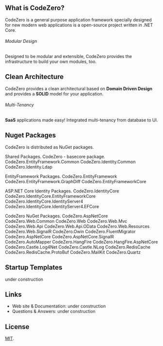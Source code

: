 ## What is CodeZero?

CodeZero is a general purpose application framework specially designed for new modern web applications is a open-source project written in .NET Core.

###### Modular Design

Designed to be modular and extensible, CodeZero provides the infrastructure to build your own modules, too.

## Clean Architecture

CodeZero provides a clean architectural based on **Domain Driven Design** and provides a **SOLID** model for your application.

###### Multi-Tenancy

**SaaS** applications made easy! Integrated multi-tenancy from database to UI.

## Nuget Packages

CodeZero is distributed as NuGet packages.

Shared Packages.
CodeZero - basecore package.
CodeZero.EntityFramework.Common
CodeZero.Identity.Common
CodeZero.Identity.Ldap

EntityFramework Packages.
CodeZero.EntityFramework
CodeZero.EntityFramework.GraphDiff
CodeZero.EntityFrameworkCore

ASP.NET Core Identity Packages.
CodeZero.IdentityCore
CodeZero.IdentityCore.EntityFrameworkCore
CodeZero.IdentityCore.IdentityServer4
CodeZero.IdentityCore.IdentityServer4.EFCore

CodeZero NuGet Packages.
CodeZero.AspNetCore
CodeZero.Web.Common
CodeZero.Web
CodeZero.Web.Mvc
CodeZero.Web.Api
CodeZero.Web.Api.OData
CodeZero.Web.Resources
CodeZero.Web.SignalR
CodeZero.Owin
CodeZero.FluentMigrator
CodeZero.AspNetCore
CodeZero.AspNetCore.SignalR
CodeZero.AutoMapper
CodeZero.HangFire
CodeZero.HangFire.AspNetCore
CodeZero.Castle.Log4Net
CodeZero.Castle.NLog
CodeZero.RedisCache
CodeZero.RedisCache.ProtoBuf
CodeZero.MailKit
CodeZero.Quartz

## Startup Templates

under construction


## Links

* Web site & Documentation: under construction
* Questions & Answers: under construction

## License

[MIT](LICENSE).
